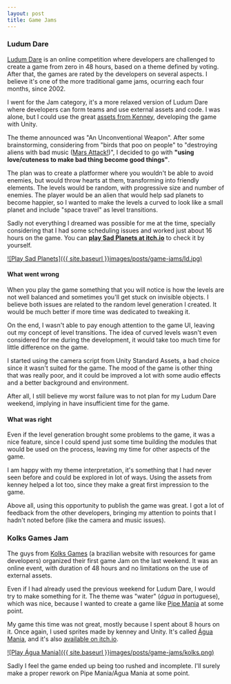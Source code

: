 ```yaml
---
layout: post
title: Game Jams
---
```


### Ludum Dare

[Ludum Dare](http://ludumdare.com/compo/) is an online competition where developers are challenged to create a game from zero in 48 hours, based on a theme defined by voting. After that, the games are rated by the developers on several aspects. I believe it's one of the more traditional game jams, ocurring each four months, since 2002.

I went for the Jam category, it's a more relaxed version of Ludum Dare where developers can form teams and use external assets and code. I was alone, but I could use the great [assets from Kenney](http://kenney.nl/assets), developing the game with Unity.

The theme announced was "An Unconventional Weapon". After some brainstorming, considering from "birds that poo on people" to "destroying aliens with bad music ([Mars Attack!](https://www.youtube.com/watch?v=GSbigjiKLoU))", I decided to go with __"using love/cuteness to make bad thing become good things"__.

The plan was to create a platformer where you wouldn't be able to avoid enemies, but would throw hearts at them, transforming into friendly elements. The levels would be random, with progressive size and number of enemies. The player would be an alien that would help sad planets to become happier, so I wanted to make the levels a curved to look like a small planet and include "space travel" as level transitions.

Sadly not everything I dreamed was possible for me at the time, specially considering that I had some scheduling issues and worked just about 16 hours on the game. You can __[play Sad Planets at itch.io](http://julioc.itch.io/sad-planets-jam?secret=yB5pzukxhSxx3RdqXg1rXd2q4o)__ to check it by yourself.

[![Play Sad Planets]({{ site.baseurl }}images/posts/game-jams/ld.jpg)](http://julioc.itch.io/sad-planets-jam?secret=yB5pzukxhSxx3RdqXg1rXd2q4o)

#### What went wrong

When you play the game something that you will notice is how the levels are not well balanced and sometimes you'll get stuck on invisible objects. I believe both issues are related to the random level generation I created. It would be much better if more time was dedicated to tweaking it.

On the end, I wasn't able to pay enough attention to the game UI, leaving out my concept of level transitions. The idea of curved levels wasn't even considered for me during the development, it would take too much time for little difference on the game.

I started using the camera script from Unity Standard Assets, a bad choice since it wasn't suited for the game. The mood of the game is other thing that was really poor, and it could be improved a lot with some audio effects and a better background and environment.

After all, I still believe my worst failure was to not plan for my Ludum Dare weekend, implying in have insufficient time for the game.

#### What was right

Even if the level generation brought some problems to the game, it was a nice feature, since I could spend just some time building the modules that would be used on the process, leaving my time for other aspects of the game.

I am happy with my theme interpretation, it's something that I had never seen before and could be explored in lot of ways. Using the assets from kenney helped a lot too, since they make a great first impression to the game.

Above all, using this opportunity to publish the game was great. I got a lot of feedback from the other developers, bringing my attention to points that I hadn't noted before (like the camera and music issues).

### Kolks Games Jam

The guys from [Kolks Games](http://www.kolksgames.com.br/) (a brazilian website with resources for game developers) organized their first game Jam on the last weekend. It was an online event, with duration of 48 hours and no limitations on the use of external assets.

Even if I had already used the previous weekend for Ludum Dare, I would try to make something for it. The theme was "water" (_água_ in portuguese), which was nice, because I wanted to create a game like [Pipe Mania](http://en.wikipedia.org/wiki/Pipe_Mania) at some point.

My game this time was not great, mostly because I spent about 8 hours on it. Once again, I used sprites made by kenney and Unity. It's called [Água Mania](http://julioc.itch.io/agua-mania-jam?secret=pArzTs3Jxmtcr8iDJwmJi0freM), and it's also [available on itch.io](http://julioc.itch.io/agua-mania-jam?secret=pArzTs3Jxmtcr8iDJwmJi0freM).

[![Play Água Mania]({{ site.baseurl }}images/posts/game-jams/kolks.png)](http://julioc.itch.io/agua-mania-jam?secret=pArzTs3Jxmtcr8iDJwmJi0freM)

Sadly I feel the game ended up being too rushed and incomplete. I'll surely make a proper rework on Pipe Mania/Água Mania at some point.